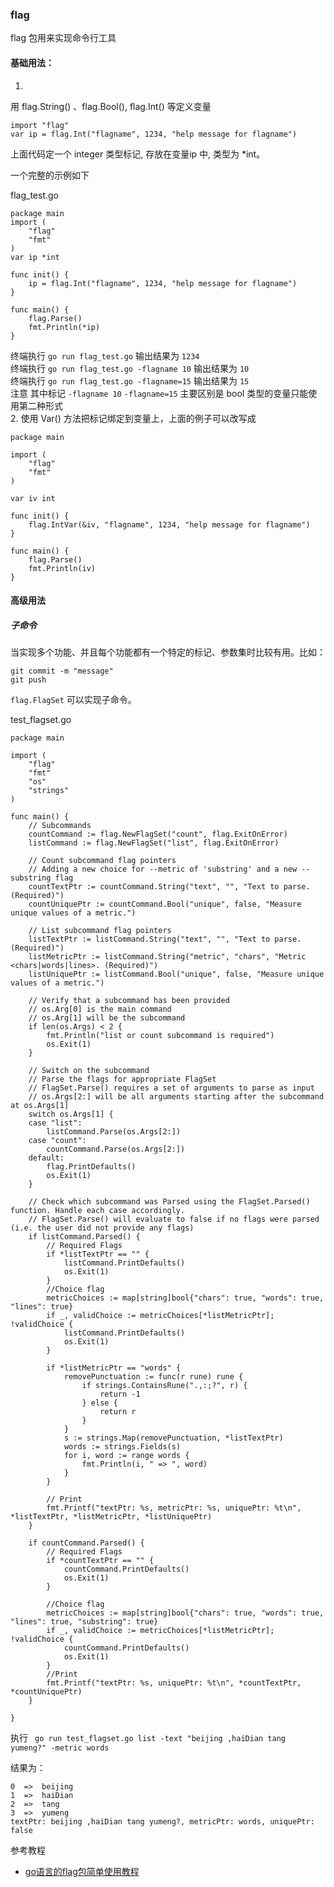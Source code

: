 ### flag


flag 包用来实现命令行工具


#### 基础用法：
1.
 用 flag.String() 、flag.Bool(), flag.Int() 等定义变量

```
import "flag"
var ip = flag.Int("flagname", 1234, "help message for flagname") 
```
上面代码定一个 integer 类型标记, 存放在变量ip 中, 类型为 *int。

一个完整的示例如下  

flag_test.go

```
package main
import (
	"flag"
	"fmt"
)
var ip *int

func init() {
	ip = flag.Int("flagname", 1234, "help message for flagname")
}

func main() {
	flag.Parse()
	fmt.Println(*ip)
}

```

终端执行 `go run flag_test.go` 输出结果为 `1234`  
终端执行 `go run flag_test.go -flagname 10` 输出结果为 `10`  
终端执行 `go run flag_test.go -flagname=15` 输出结果为 `15`  
注意 其中标记 `-flagname 10` `-flagname=15` 主要区别是 bool 类型的变量只能使用第二种形式  
2. 使用 Var() 方法把标记绑定到变量上，上面的例子可以改写成

```  
package main

import (
	"flag"
	"fmt"
)

var iv int

func init() {
	flag.IntVar(&iv, "flagname", 1234, "help message for flagname")
}

func main() {
	flag.Parse()
	fmt.Println(iv)
}
```

#### 高级用法

##### 子命令
当实现多个功能、并且每个功能都有一个特定的标记、参数集时比较有用。比如：

```  
git commit -m "message"  
git push
```

`flag.FlagSet` 可以实现子命令。

test_flagset.go

```  
package main

import (
	"flag"
	"fmt"
	"os"
	"strings"
)

func main() {
	// Subcommands
	countCommand := flag.NewFlagSet("count", flag.ExitOnError)
	listCommand := flag.NewFlagSet("list", flag.ExitOnError)

	// Count subcommand flag pointers
	// Adding a new choice for --metric of 'substring' and a new --substring flag
	countTextPtr := countCommand.String("text", "", "Text to parse. (Required)")
	countUniquePtr := countCommand.Bool("unique", false, "Measure unique values of a metric.")

	// List subcommand flag pointers
	listTextPtr := listCommand.String("text", "", "Text to parse. (Required)")
	listMetricPtr := listCommand.String("metric", "chars", "Metric <chars|words|lines>. (Required)")
	listUniquePtr := listCommand.Bool("unique", false, "Measure unique values of a metric.")

	// Verify that a subcommand has been provided
	// os.Arg[0] is the main command
	// os.Arg[1] will be the subcommand
	if len(os.Args) < 2 {
		fmt.Println("list or count subcommand is required")
		os.Exit(1)
	}

	// Switch on the subcommand
	// Parse the flags for appropriate FlagSet
	// FlagSet.Parse() requires a set of arguments to parse as input
	// os.Args[2:] will be all arguments starting after the subcommand at os.Args[1]
	switch os.Args[1] {
	case "list":
		listCommand.Parse(os.Args[2:])
	case "count":
		countCommand.Parse(os.Args[2:])
	default:
		flag.PrintDefaults()
		os.Exit(1)
	}

	// Check which subcommand was Parsed using the FlagSet.Parsed() function. Handle each case accordingly.
	// FlagSet.Parse() will evaluate to false if no flags were parsed (i.e. the user did not provide any flags)
	if listCommand.Parsed() {
		// Required Flags
		if *listTextPtr == "" {
			listCommand.PrintDefaults()
			os.Exit(1)
		}
		//Choice flag
		metricChoices := map[string]bool{"chars": true, "words": true, "lines": true}
		if _, validChoice := metricChoices[*listMetricPtr]; !validChoice {
			listCommand.PrintDefaults()
			os.Exit(1)
		}

		if *listMetricPtr == "words" {
			removePunctuation := func(r rune) rune {
				if strings.ContainsRune(".,:;?", r) {
					return -1
				} else {
					return r
				}
			}
			s := strings.Map(removePunctuation, *listTextPtr)
			words := strings.Fields(s)
			for i, word := range words {
				fmt.Println(i, " => ", word)
			}
		}

		// Print
		fmt.Printf("textPtr: %s, metricPtr: %s, uniquePtr: %t\n", *listTextPtr, *listMetricPtr, *listUniquePtr)
	}

	if countCommand.Parsed() {
		// Required Flags
		if *countTextPtr == "" {
			countCommand.PrintDefaults()
			os.Exit(1)
		}

		//Choice flag
		metricChoices := map[string]bool{"chars": true, "words": true, "lines": true, "substring": true}
		if _, validChoice := metricChoices[*listMetricPtr]; !validChoice {
			countCommand.PrintDefaults()
			os.Exit(1)
		}
		//Print
		fmt.Printf("textPtr: %s, uniquePtr: %t\n", *countTextPtr, *countUniquePtr)
	}

}

```


执行 ` go run test_flagset.go list -text "beijing ,haiDian tang yumeng?" -metric words`

结果为：

```
0  =>  beijing
1  =>  haiDian
2  =>  tang
3  =>  yumeng
textPtr: beijing ,haiDian tang yumeng?, metricPtr: words, uniquePtr: false
```


参考教程 

- [go语言的flag包简单使用教程](http://qefee.com/2014/02/02/go语言的flag包简单使用教程/)